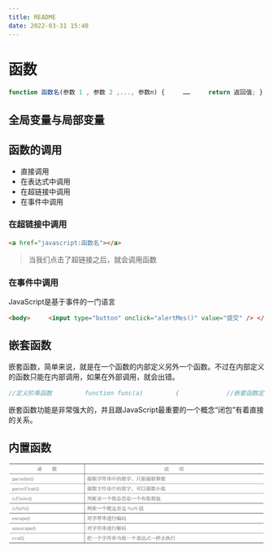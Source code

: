 ```yaml
---
title: README
date: 2022-03-31 15:40
---
```

# 函数

```Javascript
function 函数名(参数 1 , 参数 2 ,..., 参数n) {     ……     return 返回值; }
```

## 全局变量与局部变量

## 函数的调用

-  直接调用
-  在表达式中调用
-  在超链接中调用
-  在事件中调用

### 在超链接中调用

```html
<a href="javascript:函数名"></a>
```
> 当我们点击了超链接之后，就会调用函数

### 在事件中调用

JavaScript是基于事件的一门语言

```html
<body>     <input type="button" onclick="alertMes()" value="提交" /> </body>
```

## 嵌套函数

嵌套函数，简单来说，就是在一个函数的内部定义另外一个函数。不过在内部定义的函数只能在内部调用，如果在外部调用，就会出错。

```Javascript
//定义阶乘函数         function func(a)         {             //嵌套函数定义，计算平方值的函数             function multi (x)             {                 return x*x;             }             var m=1;             for(var i=1;i<=multi(a);i++)             {                 m=m*i;             }             return m;         }
```

嵌套函数功能是非常强大的，并且跟JavaScript最重要的一个概念“闭包”有着直接的关系。

## 内置函数

![](./_image/2022-04-01/92fe32e55c9d4aac763f1127142dd2e8.jpg)







